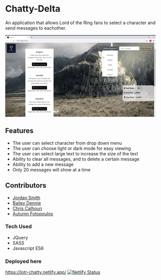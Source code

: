 # Chatty-Delta

An application that allows Lord of the Ring fans to select a character and send messages to eachother.

![](./images/Animated%20GIF-downsized.gif)

## Features

* The user can select character from drop down menu 
* The user can choose light or dark mode for easy viewing
* The user can select large text to increase the size of the text
* Ability to clear all messages, and to delete a certain message
* Ability to add a new message
* Only 20 messages will show at a time 

## Contributors
* [Jordan Smith](https://github.com/JSmith989)
* [Bailey Dennie](https://github.com/BaileyEDennis)
* [Chris Calhoun](https://github.com/chris-calhoun)
* [Autumn Fotopoulos](https://github.com/AutumnFoto)

### Tech Used

* JQuery
* SASS
* Javascript ES6

### Deployed here
https://lotr-chatty.netlify.app/
[![Netlify Status](https://api.netlify.com/api/v1/badges/22bd2c7c-25c4-4a38-8b7e-d7ca687a4247/deploy-status)](https://app.netlify.com/sites/lotr-chatty/deploys)
